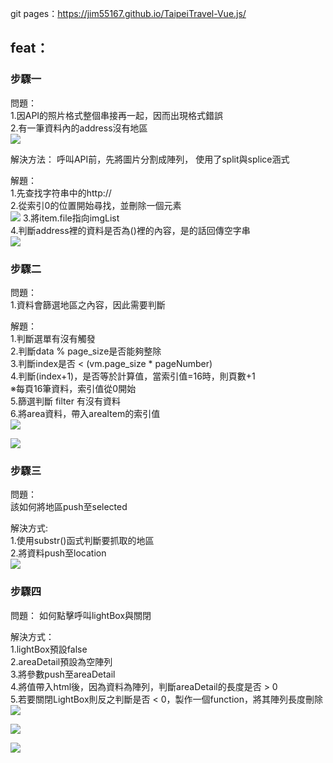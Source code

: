 git pages：https://jim55167.github.io/TaipeiTravel-Vue.js/

## feat：
### 步驟一

問題：</br>
1.因API的照片格式整個串接再一起，因而出現格式錯誤</br>
2.有一筆資料內的address沒有地區</br>
![](https://i.imgur.com/eqpGU5o.png)

解決方法：
呼叫API前，先將圖片分割成陣列，
使用了split與splice涵式

解題：</br>
1.先查找字符串中的http:// </br>
2.從索引0的位置開始尋找，並刪除一個元素</br>
![](https://i.imgur.com/mpw2ozt.png)
3.將item.file指向imgList</br>
4.判斷address裡的資料是否為()裡的內容，是的話回傳空字串</br>
![](https://i.imgur.com/EAj1zbh.png)

### 步驟二

問題：</br>
1.資料會篩選地區之內容，因此需要判斷

解題：</br>
1.判斷選單有沒有觸發</br>
2.判斷data % page_size是否能夠整除</br>
3.判斷index是否 < (vm.page_size * pageNumber)</br>
4.判斷(index+1)，是否等於計算值，當索引值=16時，則頁數+1</br>
※每頁16筆資料，索引值從0開始</br>
5.篩選判斷 filter 有沒有資料</br>
6.將area資料，帶入areaItem的索引值</br>
![](https://i.imgur.com/w7hHAKV.png)

![](https://i.imgur.com/ld9OhGI.png)

### 步驟三

問題：</br>
該如何將地區push至selected

解決方式:</br>
1.使用substr()函式判斷要抓取的地區</br>
2.將資料push至location</br>
![](https://i.imgur.com/Y6XmRuR.png)

### 步驟四

問題：
如何點擊呼叫lightBox與關閉

解決方式：</br>
1.lightBox預設false</br>
2.areaDetail預設為空陣列</br>
3.將參數push至areaDetail</br>
4.將值帶入html後，因為資料為陣列，判斷areaDetail的長度是否 > 0 </br>
5.若要關閉LightBox則反之判斷是否 < 0，製作一個function，將其陣列長度刪除</br>
![](https://i.imgur.com/JnlQcuc.png)

![](https://i.imgur.com/9Jd6tXf.png)

![](https://i.imgur.com/QlliHq0.png)




